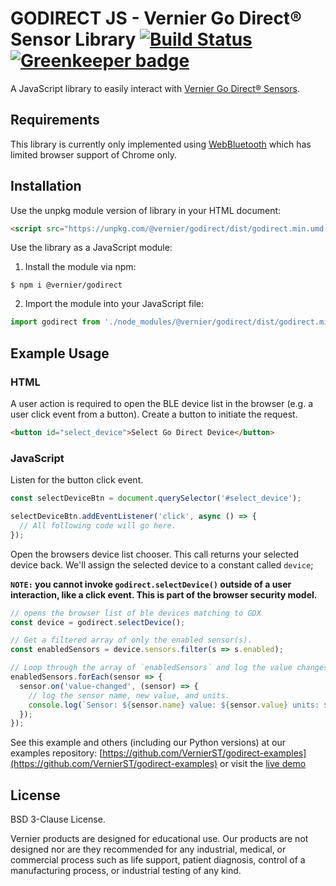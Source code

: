 # GODIRECT JS - Vernier Go Direct® Sensor Library [![Build Status](https://travis-ci.org/VernierST/godirect-js.svg?branch=master)](https://travis-ci.org/VernierST/godirect-js) [![Greenkeeper badge](https://badges.greenkeeper.io/VernierST/godirect-js.svg)](https://greenkeeper.io/)

A JavaScript library to easily interact with [Vernier Go Direct® Sensors](https://www.vernier.com/products/sensors/go-direct-sensors).

## Requirements

This library is currently only implemented using [WebBluetooth](https://webbluetoothcg.github.io/web-bluetooth/) which has limited browser support of Chrome only.

## Installation

Use the unpkg module version of library in your HTML document:
```html
<script src="https://unpkg.com/@vernier/godirect/dist/godirect.min.umd.js"></script>
```

Use the library as a JavaScript module:

1. Install the module via npm:

```
$ npm i @vernier/godirect
```

2. Import the module into your JavaScript file:
```javascript
import godirect from './node_modules/@vernier/godirect/dist/godirect.min.esm.js';
```

## Example Usage

### HTML
A user action is required to open the BLE device list in the browser (e.g. a user click event from a button). Create a button to initiate the request.
```html
<button id="select_device">Select Go Direct Device</button>
```

### JavaScript
Listen for the button click event.
```javascript
const selectDeviceBtn = document.querySelector('#select_device');

selectDeviceBtn.addEventListener('click', async () => {
  // All following code will go here.
});

```

 Open the browsers device list chooser. This call returns your selected device back. We'll assign the selected device to a constant called `device`;

**`NOTE:` you cannot invoke `godirect.selectDevice()` outside of a user interaction, like a click event. This is part of the browser security model.**
```javascript
// opens the browser list of ble devices matching to GDX
const device = godirect.selectDevice();

// Get a filtered array of only the enabled sensor(s).
const enabledSensors = device.sensors.filter(s => s.enabled);

// Loop through the array of `enabledSensors` and log the value changes.
enabledSensors.forEach(sensor => {
  sensor.on('value-changed', (sensor) => {
    // log the sensor name, new value, and units.
    console.log(`Sensor: ${sensor.name} value: ${sensor.value} units: ${sensor.units}`);
  });
});
```

See this example and others (including our Python versions) at our examples repository: [https://github.com/VernierST/godirect-examples](https://github.com/VernierST/godirect-examples) or visit the [live demo](https://vernierst.github.io/godirect-examples/javascript/)


## License

BSD 3-Clause License.

Vernier products are designed for educational use. Our products are not designed nor are they recommended for any industrial, medical, or commercial process such as life support, patient diagnosis, control of a manufacturing process, or industrial testing of any kind.
